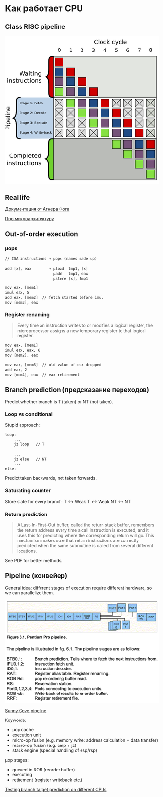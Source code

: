 # Как работает CPU

## Class RISC pipeline

![Классический 4-стадийный конвейер RISC](4-stage-pipeline.png)

## Real life

[Документация от Агнера Фога](https://agner.org/optimize/#manuals)

[Про микроархитектуру](https://agner.org/optimize/microarchitecture.pdf)

## Out-of-order execution
### µops

```x86asm
// ISA instructions → µops (names made up)

add [x], eax        → µload  tmp1, [x]
                      µadd   tmp1, eax
                      µstore [x], tmp1
```

```x86asm
mov eax, [mem1]
imul eax, 5
add eax, [mem2]  // fetch started before imul
mov [mem3], eax
```

### Register renaming

> Every time an
instruction writes to or modifies a logical register, the microprocessor assigns a new
temporary register to that logical register.

```x86asm
mov eax, [mem1]
imul eax, eax, 6
mov [mem2], eax

mov eax, [mem3]  // old value of eax dropped
add eax, 2
mov [mem4], eax  // eax retirement
```

## Branch prediction (предсказание переходов)
Predict whether branch is T (taken) or NT (not taken).

### Loop vs conditional
Stupid approach:
```x86asm
loop:
    ...
    jz loop   // T

    ...
    jz else   // NT
    ...
else:
```
Predict taken backwards, not taken forwards.

### Saturating counter
Store state for every branch: T ↔ Weak T ↔ Weak NT ↔ NT

### Return prediction
> A Last-In-First-Out buffer, called the return stack buffer,
remembers the return address every time a call instruction is executed, and it uses this for
predicting where the corresponding return will go. This mechanism makes sure that return
instructions are correctly predicted when the same subroutine is called from several
different locations.

See PDF for better methods.

## Pipeline (конвейер)
General idea: different stages of execution require different hardware,
so we can parallelize them.

![Pentium Pro pipeline](pipeline.png)

[Sunny Cove pipeline](https://en.wikichip.org/wiki/intel/microarchitectures/sunny_cove#Pipeline)

Keywords:
* µop cache
* execution unit
* micro-op fusion (e.g. memory write: address calculation + data transfer)
* macro-op fusion (e.g. cmp + jz)
* stack engine (special handling of esp/rsp)

µop stages:
* queued in ROB (reorder buffer)
* executing
* retirement (register writeback etc.)

[Testing branch target prediction on different CPUs](https://blog.cloudflare.com/branch-predictor/)
